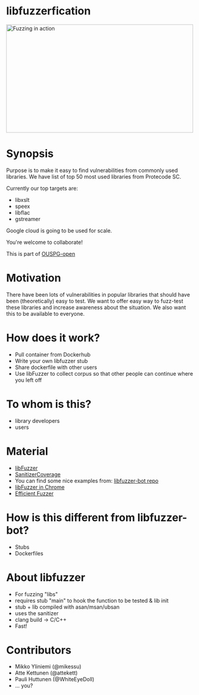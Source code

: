 
# libfuzzerfication

<img src="https://raw.githubusercontent.com/ouspg/libfuzzerfication/master/pictures/fuzzing.png" width="500" height="289" alt="Fuzzing in action">

# Synopsis
Purpose is to make it easy to find vulnerabilities from commonly used libraries. We have list of top 50 most used libraries from Protecode SC.

Currently our top targets are:
* libxslt
* speex
* libflac
* gstreamer

Google cloud is going to be used for scale.

You're welcome to collaborate!

This is part of [OUSPG-open](https://github.com/ouspg/ouspg-open)

# Motivation
There have been lots of vulnerabilities in popular libraries that should have been (theoretically) easy to test. We want to offer easy way to fuzz-test these libraries and increase awareness about the situation. We also want this to be available to everyone.

# How does it work?
* Pull container from Dockerhub
* Write your own libfuzzer stub
* Share dockerfile with other users
* Use libFuzzer to collect corpus so that other people can continue where you left off

# To whom is this?
* library developers
* users

# Material

* [libFuzzer](http://llvm.org/docs/LibFuzzer.html)
* [SanitizerCoverage](http://clang.llvm.org/docs/SanitizerCoverage.html)
* You can find some nice examples from: [libfuzzer-bot repo](https://github.com/google/libfuzzer-bot)
* [libFuzzer in Chrome](https://chromium.googlesource.com/chromium/src/+/master/testing/libfuzzer/README.md)
* [Efficient Fuzzer](https://chromium.googlesource.com/chromium/src/+/master/testing/libfuzzer/efficient_fuzzer.md)

# How is this different from libfuzzer-bot?
* Stubs
* Dockerfiles

# About libfuzzer
* For fuzzing "libs"
* requires stub "main" to hook the function to be tested & lib init
* stub + lib compiled with asan/msan/ubsan
* uses the sanitizer
* clang build -> C/C++
* Fast!

# Contributors
* Mikko Yliniemi (@mikessu)
* Atte Kettunen (@attekett)
* Pauli Huttunen (@WhiteEyeDoll)
* ... you?
